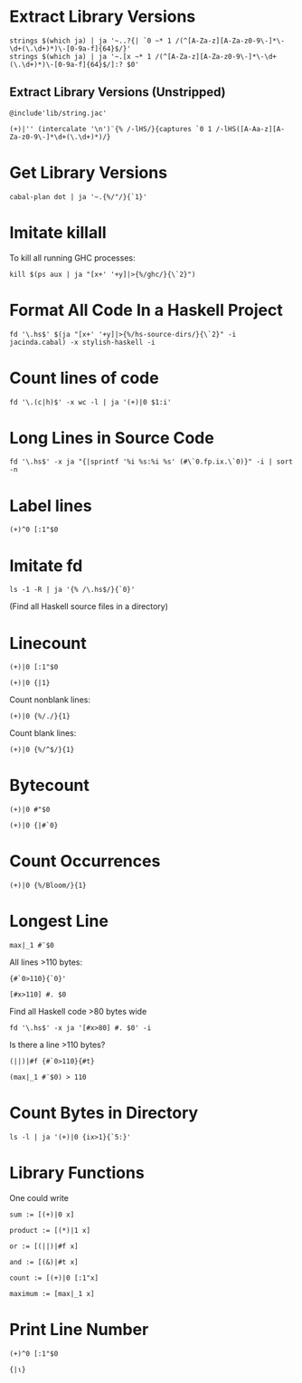 # Extract Library Versions

```
strings $(which ja) | ja '~..?{| `0 ~* 1 /(^[A-Za-z][A-Za-z0-9\-]*\-\d+(\.\d+)*)\-[0-9a-f]{64}$/}'
strings $(which ja) | ja '~.[x ~* 1 /(^[A-Za-z][A-Za-z0-9\-]*\-\d+(\.\d+)*)\-[0-9a-f]{64}$/]:? $0'
```

## Extract Library Versions (Unstripped)

```
@include'lib/string.jac'

(+)|'' (intercalate '\n')¨{% /-lHS/}{captures `0 1 /-lHS([A-Aa-z][A-Za-z0-9\-]*\d+(\.\d+)*)/}
```

# Get Library Versions

```
cabal-plan dot | ja '~.{%/"/}{`1}'
```

# Imitate killall

To kill all running GHC processes:

```
kill $(ps aux | ja "[x+' '+y]|>{%/ghc/}{\`2}")
```

# Format All Code In a Haskell Project

```
fd '\.hs$' $(ja "[x+' '+y]|>{%/hs-source-dirs/}{\`2}" -i jacinda.cabal) -x stylish-haskell -i
```

# Count lines of code

```
fd '\.(c|h)$' -x wc -l | ja '(+)|0 $1:i'
```

# Long Lines in Source Code

```
fd '\.hs$' -x ja "{|sprintf '%i %s:%i %s' (#\`0.fp.ix.\`0)}" -i | sort -n
```

# Label lines

```
(+)^0 [:1"$0
```

# Imitate fd

```
ls -1 -R | ja '{% /\.hs$/}{`0}'
```

(Find all Haskell source files in a directory)

# Linecount

```
(+)|0 [:1"$0
```

```
(+)|0 {|1}
```

Count nonblank lines:

```
(+)|0 {%/./}{1}
```

Count blank lines:

```
(+)|0 {%/^$/}{1}
```

# Bytecount

```
(+)|0 #"$0
```

```
(+)|0 {|#`0}
```

# Count Occurrences

```
(+)|0 {%/Bloom/}{1}
```

# Longest Line

```
max|_1 #¨$0
```

All lines >110 bytes:

```
{#`0>110}{`0}'
```

```
[#x>110] #. $0
```

Find all Haskell code >80 bytes wide

```
fd '\.hs$' -x ja '[#x>80] #. $0' -i
```

Is there a line >110 bytes?

```
(||)|#f {#`0>110}{#t}
```

```
(max|_1 #¨$0) > 110
```

# Count Bytes in Directory

```
ls -l | ja '(+)|0 {ix>1}{`5:}'
```

# Library Functions

One could write

```
sum := [(+)|0 x]

product := [(*)|1 x]

or := [(||)|#f x]

and := [(&)|#t x]

count := [(+)|0 [:1"x]

maximum := [max|_1 x]
```

# Print Line Number

```
(+)^0 [:1"$0
```

```
{|⍳}
```
